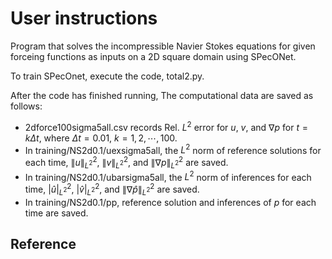 # User instructions

Program that solves the incompressible Navier Stokes equations for given forceing functions as inputs on a 2D square domain using SPecONet.

To train SPecOnet, execute the code, total2.py.  


After the code has finished running, The computational data are saved as follows:
- 2dforce100sigma5all.csv records Rel. $L^2$ error for $u$, $v$, and $\nabla p$ for $t=k\Delta t$, where $\Delta t=0.01$, $k=1,2,\cdots, 100$.  
- In training/NS2d0.1/uexsigma5all, the $L^2$ norm of reference solutions for each time, $\|u\|_{L^2}^2$, $\|v\|_{L^2}^2$, and $\|\nabla p\|_{L^2}^2$ are saved. 
- In training/NS2d0.1/ubarsigma5all, the $L^2$ norm of inferences for each time, $| \widehat{u} |_{L^2}^2$, $| \widehat{v} |_{L^2}^2$, and $\|\nabla \widehat{p}\|_{L^2}^2$ are saved. 
- In training/NS2d0.1/pp, reference solution and inferences of $p$ for each time are saved. 

  

## Reference


